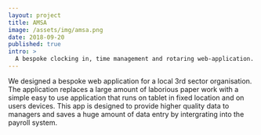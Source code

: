 ```yaml
---
layout: project
title: AMSA
image: /assets/img/amsa.png
date: 2018-09-20
published: true
intro: >
  A bespoke clocking in, time management and rotaring web-application. 
---
```


We designed a bespoke web application for a local 3rd sector organisation. The application replaces a large amount of laborious paper work with a simple easy to use application that runs on tablet in fixed location and on users devices. This app is designed to provide higher quality data to managers and saves a huge amount of data entry by intergrating into the payroll system.

